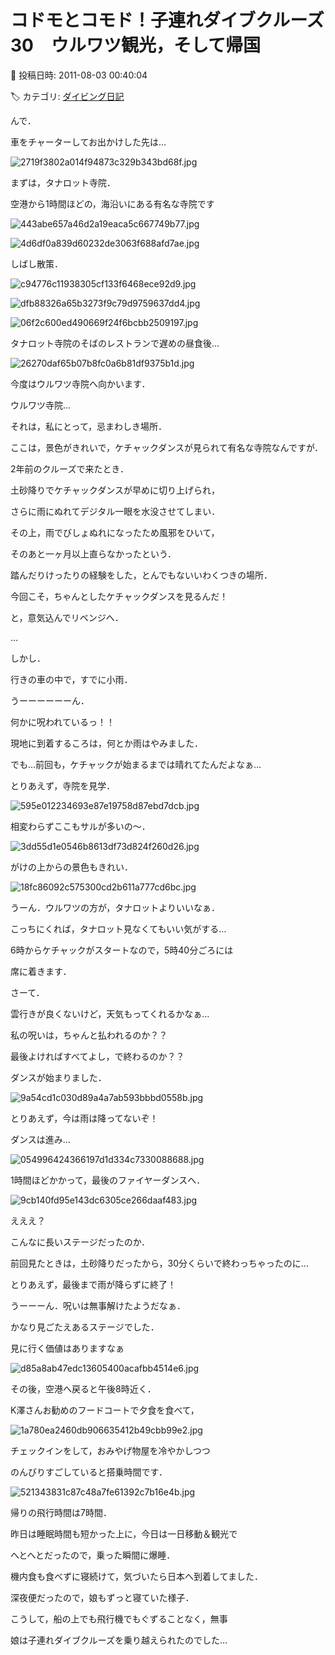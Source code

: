 # コドモとコモド！子連れダイブクルーズ30　ウルワツ観光，そして帰国

📅 投稿日時: 2011-08-03 00:40:04

🏷️ カテゴリ: [ダイビング日記](ce3a7a8d424d112fce83ee85c81a0e344.md)

んで．


車をチャーターしてお出かけした先は…




![2719f3802a014f94873c329b343bd68f.jpg](images/2719f3802a014f94873c329b343bd68f.jpg)







まずは，タナロット寺院．


空港から1時間ほどの，海沿いにある有名な寺院です




![443abe657a46d2a19eaca5c667749b77.jpg](images/443abe657a46d2a19eaca5c667749b77.jpg)









![4d6df0a839d60232de3063f688afd7ae.jpg](images/4d6df0a839d60232de3063f688afd7ae.jpg)







しばし散策．




![c94776c11938305cf133f6468ece92d9.jpg](images/c94776c11938305cf133f6468ece92d9.jpg)









![dfb88326a65b3273f9c79d9759637dd4.jpg](images/dfb88326a65b3273f9c79d9759637dd4.jpg)









![06f2c600ed490669f24f6bcbb2509197.jpg](images/06f2c600ed490669f24f6bcbb2509197.jpg)







タナロット寺院のそばのレストランで遅めの昼食後…




![26270daf65b07b8fc0a6b81df9375b1d.jpg](images/26270daf65b07b8fc0a6b81df9375b1d.jpg)







今度はウルワツ寺院へ向かいます．





ウルワツ寺院…


それは，私にとって，忌まわしき場所．


ここは，景色がきれいで，ケチャックダンスが見られて有名な寺院なんですが．





2年前のクルーズで来たとき．


土砂降りでケチャックダンスが早めに切り上げられ，


さらに雨にぬれてデジタル一眼を水没させてしまい．


その上，雨でびしょぬれになったため風邪をひいて，


そのあと一ヶ月以上直らなかったという．


踏んだりけったりの経験をした，とんでもないいわくつきの場所．





今回こそ，ちゃんとしたケチャックダンスを見るんだ！


と，意気込んでリベンジへ．


…


しかし．


行きの車の中で，すでに小雨．


うーーーーーーん．


何かに呪われているっ！！





現地に到着するころは，何とか雨はやみました．


でも…前回も，ケチャックが始まるまでは晴れてたんだよなぁ…





とりあえず，寺院を見学．




![595e012234693e87e19758d87ebd7dcb.jpg](images/595e012234693e87e19758d87ebd7dcb.jpg)







相変わらずここもサルが多いの～．




![3dd55d1e0546b8613df73d824f260d26.jpg](images/3dd55d1e0546b8613df73d824f260d26.jpg)







がけの上からの景色もきれい．




![18fc86092c575300cd2b611a777cd6bc.jpg](images/18fc86092c575300cd2b611a777cd6bc.jpg)







うーん．ウルワツの方が，タナロットよりいいなぁ．


こっちにくれば，タナロット見なくてもいい気がする…





6時からケチャックがスタートなので，5時40分ごろには


席に着きます．


さーて．


雲行きが良くないけど，天気もってくれるかなぁ…


私の呪いは，ちゃんと払われるのか？？





最後よければすべてよし，で終わるのか？？





ダンスが始まりました．




![9a54cd1c030d89a4a7ab593bbbd0558b.jpg](images/9a54cd1c030d89a4a7ab593bbbd0558b.jpg)







とりあえず，今は雨は降ってないぞ！





ダンスは進み…




![054996424366197d1d334c7330088688.jpg](images/054996424366197d1d334c7330088688.jpg)







1時間ほどかかって，最後のファイヤーダンスへ．




![9cb140fd95e143dc6305ce266daaf483.jpg](images/9cb140fd95e143dc6305ce266daaf483.jpg)







えええ？


こんなに長いステージだったのか．


前回見たときは，土砂降りだったから，30分くらいで終わっちゃったのに…





とりあえず，最後まで雨が降らずに終了！


うーーーん．呪いは無事解けたようだなぁ．


かなり見ごたえあるステージでした．


見に行く価値はありますなぁ




![d85a8ab47edc13605400acafbb4514e6.jpg](images/d85a8ab47edc13605400acafbb4514e6.jpg)







その後，空港へ戻ると午後8時近く．


K澤さんお勧めのフードコートで夕食を食べて，




![1a780ea2460db906635412b49cbb99e2.jpg](images/1a780ea2460db906635412b49cbb99e2.jpg)







チェックインをして，おみやげ物屋を冷やかしつつ


のんびりすごしていると搭乗時間です．




![521343831c87c48a7fe61392c7b16e4b.jpg](images/521343831c87c48a7fe61392c7b16e4b.jpg)







帰りの飛行時間は7時間．


昨日は睡眠時間も短かった上に，今日は一日移動＆観光で


へとへとだったので，乗った瞬間に爆睡．


機内食も食べずに寝続けて，気づいたら日本へ到着してました．


深夜便だったので，娘もずっと寝ていた様子．





こうして，船の上でも飛行機でもぐずることなく，無事


娘は子連れダイブクルーズを乗り越えられたのでした…
